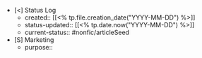 - [<] Status Log
	- created:: [[<% tp.file.creation_date("YYYY-MM-DD") %>]]
	- status-updated:: [[<% tp.date.now("YYYY-MM-DD") %>]]
	- current-status:: #nonfic/articleSeed
- [S] Marketing
	- purpose:: 